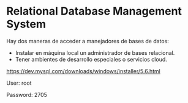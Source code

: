  # Relational Database Management System

Hay dos maneras de acceder a manejadores de bases de datos:

* Instalar en máquina local un administrador de bases relacional.
* Tener ambientes de desarrollo especiales o servicios cloud.

https://dev.mysql.com/downloads/windows/installer/5.6.html

User: root

Password: 2705